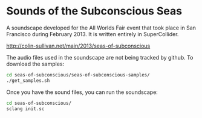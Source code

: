 # Sounds of the Subconscious Seas

A soundscape developed for the All Worlds Fair event that took place in San Francisco during February 2013.  It is written entirely in SuperCollider.

http://colin-sullivan.net/main/2013/seas-of-subconscious

The audio files used in the soundscape are not being tracked by github.  To download the samples:

```bash
cd seas-of-subconscious/seas-of-subconscious-samples/
./get_samples.sh
```

Once you have the sound files, you can run the soundscape:

```bash
cd seas-of-subconscious/
sclang init.sc
```


